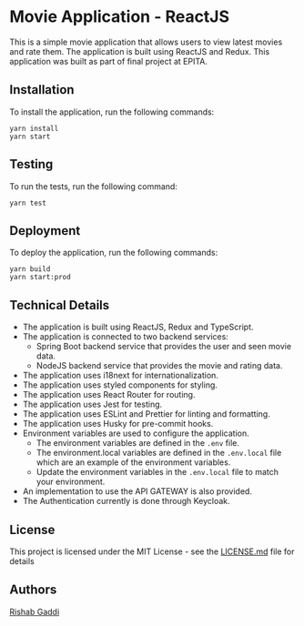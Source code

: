 # Movie Application - ReactJS

This is a simple movie application that allows users to view latest movies and rate them. The application is built using ReactJS and Redux.
This application was built as part of final project at EPITA.

## Installation

To install the application, run the following commands:

```
yarn install
yarn start
```

## Testing

To run the tests, run the following command:

```
yarn test
```

## Deployment

To deploy the application, run the following commands:

```
yarn build
yarn start:prod
```

## Technical Details

- The application is built using ReactJS, Redux and TypeScript.
- The application is connected to two backend services:
  - Spring Boot backend service that provides the user and seen movie data.
  - NodeJS backend service that provides the movie and rating data.
- The application uses i18next for internationalization.
- The application uses styled components for styling.
- The application uses React Router for routing.
- The application uses Jest for testing.
- The application uses ESLint and Prettier for linting and formatting.
- The application uses Husky for pre-commit hooks.
- Environment variables are used to configure the application.
  - The environment variables are defined in the `.env` file.
  - The environment.local variables are defined in the `.env.local` file which are an example of the environment variables.
  - Update the environment variables in the `.env.local` file to match your environment.
- An implementation to use the API GATEWAY is also provided.
- The Authentication currently is done through Keycloak.

## License

This project is licensed under the MIT License - see the [LICENSE.md](LICENSE.md) file for details

## Authors

[Rishab Gaddi](https://rishabgaddi.github.io/)
